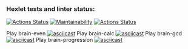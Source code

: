 ### Hexlet tests and linter status:
[![Actions Status](https://github.com/Femalopper/frontend-project-lvl1/workflows/hexlet-check/badge.svg)](https://github.com/Femalopper/frontend-project-lvl1/actions)
[![Maintainability](https://api.codeclimate.com/v1/badges/04e1a5c0e35f415f48f0/maintainability)](https://codeclimate.com/github/Femalopper/frontend-project-lvl1/maintainability)
[![Actions Status](https://github.com/Femalopper/frontend-project-lvl1/workflows/eslint-check/badge.svg)](https://github.com/Femalopper/frontend-project-lvl1/actions)

Play brain-even
[![asciicast](https://asciinema.org/a/hbDSFziAw1ETjE7Qfv58rxAaz.svg)](https://asciinema.org/a/hbDSFziAw1ETjE7Qfv58rxAaz)
Play brain-calc
[![asciicast](https://asciinema.org/a/Za9i6q5rWO6Xkp3C37YXsRoJB.svg)](https://asciinema.org/a/Za9i6q5rWO6Xkp3C37YXsRoJB)
Play brain-gcd
[![asciicast](https://asciinema.org/a/fCGk6dF8M50RPgNO8mB5cnUWD.svg)](https://asciinema.org/a/fCGk6dF8M50RPgNO8mB5cnUWD)
Play brain-progression
[![asciicast](https://asciinema.org/a/K4fvNJDtVvNXwnko7AiiYETNp.svg)](https://asciinema.org/a/K4fvNJDtVvNXwnko7AiiYETNp)